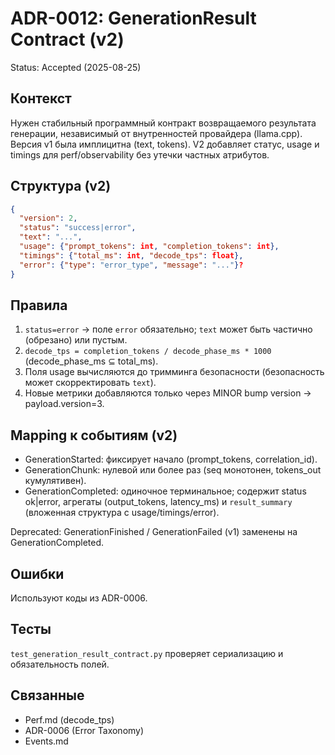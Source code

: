 # ADR-0012: GenerationResult Contract (v2)

Status: Accepted (2025-08-25)

## Контекст

Нужен стабильный программный контракт возвращаемого результата генерации, независимый от внутренностей провайдера (llama.cpp). Версия v1 была имплицитна (text, tokens). V2 добавляет статус, usage и timings для perf/observability без утечки частных атрибутов.

## Структура (v2)

```json
{
  "version": 2,
  "status": "success|error",
  "text": "...",
  "usage": {"prompt_tokens": int, "completion_tokens": int},
  "timings": {"total_ms": int, "decode_tps": float},
  "error": {"type": "error_type", "message": "..."}?  
}
```

## Правила

1. `status=error` → поле `error` обязательно; `text` может быть частично (обрезано) или пустым.
2. `decode_tps = completion_tokens / decode_phase_ms * 1000` (decode_phase_ms ⊆ total_ms).
3. Поля usage вычисляются до тримминга безопасности (безопасность может скорректировать `text`).
4. Новые метрики добавляются только через MINOR bump version → payload.version=3.

## Mapping к событиям (v2)

- GenerationStarted: фиксирует начало (prompt_tokens, correlation_id).
- GenerationChunk: нулевой или более раз (seq монотонен, tokens_out кумулятивен).
- GenerationCompleted: одиночное терминальное; содержит status ok|error, агрегаты (output_tokens, latency_ms) и `result_summary` (вложенная структура с usage/timings/error).

Deprecated: GenerationFinished / GenerationFailed (v1) заменены на GenerationCompleted.

## Ошибки

Используют коды из ADR-0006.

## Тесты

`test_generation_result_contract.py` проверяет сериализацию и обязательность полей.

## Связанные

- Perf.md (decode_tps)
- ADR-0006 (Error Taxonomy)
- Events.md
